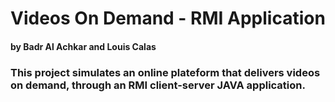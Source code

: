 # Videos On Demand - RMI Application
####  by Badr Al Achkar and Louis Calas
### This project simulates an online plateform that delivers videos on demand, through an RMI client-server JAVA application.

